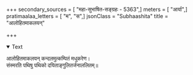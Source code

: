 +++
secondary_sources = [ "महा-सुभाषित-सङ्ग्रहः - 5363",]
meters = [ "आर्या",]
pratimaalaa_letters = [ "म", "स",]
jsonClass = "Subhaashita"
title = "आलोहितमाकलयन्"

+++

<details open><summary>Text</summary>

आलोहितमाकलयन् कन्दलमुत्कम्पितं मधुकरेण।  
संस्मरति पथिषु पथिको दयिताङ्गुलितर्जनाललितम्॥
</details>
